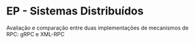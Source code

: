 # EP - Sistemas Distribuídos
Avaliação e comparação entre duas implementações de mecanismos de RPC: gRPC e XML-RPC
